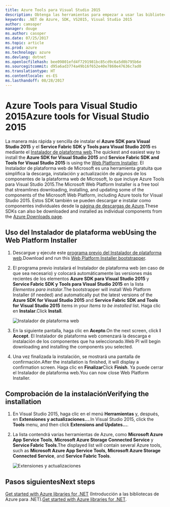 ```yaml
---
title: Azure Tools para Visual Studio 2015
description: Obtenga las herramientas para empezar a usar las bibliotecas .NET de Azure desde Visual Studio 2015.
keywords: .NET de Azure, SDK, VS2015, Visual Studio 2015
author: camsoper
manager: douge
ms.author: casoper
ms.date: 07/25/2017
ms.topic: article
ms.prod: azure
ms.technology: azure
ms.devlang: dotnet
ms.openlocfilehash: bee09801efd4f7291981bc85cd9c6a5d0b795b6e
ms.sourcegitcommit: d95a6ad3774a49b16f652e40e7860e47636c7ad0
ms.translationtype: HT
ms.contentlocale: es-ES
ms.lasthandoff: 08/28/2017
---
```

# <a name="azure-tools-for-visual-studio-2015"></a><span data-ttu-id="cc6a1-104">Azure Tools para Visual Studio 2015</span><span class="sxs-lookup"><span data-stu-id="cc6a1-104">Azure tools for Visual Studio 2015</span></span>

<span data-ttu-id="cc6a1-105">La manera más rápida y sencilla de instalar el **Azure SDK para Visual Studio 2015** y el **Service Fabric SDK y Tools para Visual Studio 2015** es mediante el [Instalador de plataforma web](https://www.microsoft.com/web/downloads/platform.aspx).</span><span class="sxs-lookup"><span data-stu-id="cc6a1-105">The quickest and easiest way to install the **Azure SDK for Visual Studio 2015** and **Service Fabric SDK and Tools for Visual Studio 2015** is using the [Web Platform Installer](https://www.microsoft.com/web/downloads/platform.aspx).</span></span>  <span data-ttu-id="cc6a1-106">El Instalador de plataforma web de Microsoft es una herramienta gratuita que simplifica la descarga, instalación y actualización de algunos de los componentes de la plataforma web de Microsoft, lo que incluye Azure Tools para Visual Studio 2015.</span><span class="sxs-lookup"><span data-stu-id="cc6a1-106">The Microsoft Web Platform Installer is a free tool that streamlines downloading, installing, and updating some of the components of the Microsoft Web Platform, including Azure tools for Visual Studio 2015.</span></span>  <span data-ttu-id="cc6a1-107">Estos SDK también se pueden descargar e instalar como componentes individuales desde la [página de descargas de Azure](https://azure.microsoft.com/downloads/).</span><span class="sxs-lookup"><span data-stu-id="cc6a1-107">These SDKs can also be downloaded and installed as individual components from the [Azure Downloads page](https://azure.microsoft.com/downloads/).</span></span> 

## <a name="using-the-web-platform-installer"></a><span data-ttu-id="cc6a1-108">Uso del Instalador de plataforma web</span><span class="sxs-lookup"><span data-stu-id="cc6a1-108">Using the Web Platform Installer</span></span>

1. <span data-ttu-id="cc6a1-109">Descargue y ejecute este [programa previo del Instalador de plataforma web](https://www.microsoft.com/web/handlers/webpi.ashx?command=getinstallerredirect&appid=VWDOrVs2015AzurePack;MicrosoftAzure-ServiceFabric-VS2015).</span><span class="sxs-lookup"><span data-stu-id="cc6a1-109">Download and run this [Web Platform Installer bootstrapper](https://www.microsoft.com/web/handlers/webpi.ashx?command=getinstallerredirect&appid=VWDOrVs2015AzurePack;MicrosoftAzure-ServiceFabric-VS2015).</span></span>  

2. <span data-ttu-id="cc6a1-110">El programa previo instalará el Instalador de plataforma web (en caso de que sea necesario) y colocará automáticamente las versiones más recientes de los elementos **Azure SDK para Visual Studio 2015** y **Service Fabric SDK y Tools para Visual Studio 2015** en la lista *Elementos para instalar*.</span><span class="sxs-lookup"><span data-stu-id="cc6a1-110">The bootstrapper will install Web Platform Installer (if needed) and automatically put the latest versions of the  **Azure SDK for Visual Studio 2015** and **Service Fabric SDK and Tools for Visual Studio 2015** items in your *Items to be installed* list.</span></span>  <span data-ttu-id="cc6a1-111">Haga clic en **Instalar**.</span><span class="sxs-lookup"><span data-stu-id="cc6a1-111">Click **Install**.</span></span>

    ![Instalador de plataforma web](media/dotnet-sdk-vs2015-install/webpi.png)

3. <span data-ttu-id="cc6a1-113">En la siguiente pantalla, haga clic en **Acepto**.</span><span class="sxs-lookup"><span data-stu-id="cc6a1-113">On the next screen, click **I Accept**.</span></span>  <span data-ttu-id="cc6a1-114">El Instalador de plataforma web comenzará la descarga e instalación de los componentes que ha seleccionado.</span><span class="sxs-lookup"><span data-stu-id="cc6a1-114">Web PI will begin downloading and installing the components you selected.</span></span>

4. <span data-ttu-id="cc6a1-115">Una vez finalizada la instalación, se mostrará una pantalla de confirmación.</span><span class="sxs-lookup"><span data-stu-id="cc6a1-115">After the installation is finished, it will display a confirmation screen.</span></span>  <span data-ttu-id="cc6a1-116">Haga clic en **Finalizar**</span><span class="sxs-lookup"><span data-stu-id="cc6a1-116">Click **Finish**.</span></span>  <span data-ttu-id="cc6a1-117">Ya puede cerrar el Instalador de plataforma web.</span><span class="sxs-lookup"><span data-stu-id="cc6a1-117">You can now close Web Platform Installer.</span></span>

## <a name="verifying-the-installation"></a><span data-ttu-id="cc6a1-118">Comprobación de la instalación</span><span class="sxs-lookup"><span data-stu-id="cc6a1-118">Verifying the installation</span></span>

1. <span data-ttu-id="cc6a1-119">En Visual Studio 2015, haga clic en el menú **Herramientas** y, después, en **Extensiones y actualizaciones...**.</span><span class="sxs-lookup"><span data-stu-id="cc6a1-119">In Visual Studio 2015, click the **Tools** menu, and then click **Extensions and Updates...**.</span></span>

2. <span data-ttu-id="cc6a1-120">La lista contendrá varias herramientas de Azure, como **Microsoft Azure App Service Tools**, **Microsoft Azure Storage Connected Service** y **Service Fabric Tools**.</span><span class="sxs-lookup"><span data-stu-id="cc6a1-120">The displayed list will contain several Azure tools, such as **Microsoft Azure App Service Tools**, **Microsoft Azure Storage Connected Service**, and **Service Fabric Tools**.</span></span>

    ![Extensiones y actualizaciones](media\dotnet-sdk-vs2015-install\ext-tools.png)

## <a name="next-steps"></a><span data-ttu-id="cc6a1-122">Pasos siguientes</span><span class="sxs-lookup"><span data-stu-id="cc6a1-122">Next steps</span></span>

<span data-ttu-id="cc6a1-123">[Get started with Azure libraries for .NET](dotnet-sdk-azure-get-started.md) (Introducción a las bibliotecas de Azure para .NET).</span><span class="sxs-lookup"><span data-stu-id="cc6a1-123">[Get started with Azure libraries for .NET](dotnet-sdk-azure-get-started.md).</span></span>
